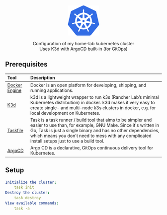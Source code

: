 <p align="center">
    <img src="https://github.com/kubernetes/kubernetes/raw/master/logo/logo.png" width="100">
</p>

<p align="center">
    Configuration of my home-lab kubernetes cluster<br>
    Uses K3d with ArgoCD built-in (for GitOps)
</p>

## Prerequisites

| Tool | Description |
|:-----|:------------|
| [Docker Engine](https://docs.docker.com/get-docker/) | Docker is an open platform for developing, shipping, and running applications.
| [K3d](https://k3d.io/v5.4.6/) | k3d is a lightweight wrapper to run k3s (Rancher Lab’s minimal Kubernetes distribution) in docker. k3d makes it very easy to create single- and multi-node k3s clusters in docker, e.g. for local development on Kubernetes.
| [Taskfile](https://taskfile.dev/) | Task is a task runner / build tool that aims to be simpler and easier to use than, for example, GNU Make. Since it's written in Go, Task is just a single binary and has no other dependencies, which means you don't need to mess with any complicated install setups just to use a build tool.
| [ArgoCD](https://argo-cd.readthedocs.io/en/stable/) | Argo CD is a declarative, GitOps continuous delivery tool for Kubernetes.

## Setup
```yaml
Initialize the cluster:
    task init
Destroy the cluster:
    task destroy
View available commands:
    task -a
```